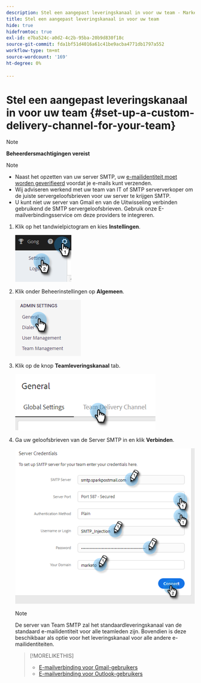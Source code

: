 ```yaml
---
description: Stel een aangepast leveringskanaal in voor uw team - Marketo Docs - Productdocumentatie
title: Stel een aangepast leveringskanaal in voor uw team
hide: true
hidefromtoc: true
exl-id: e7ba524c-a0d2-4c2b-95ba-20b9d830f18c
source-git-commit: fda1bf51d4016a61c41be9acba4771db1797a552
workflow-type: tm+mt
source-wordcount: '169'
ht-degree: 0%

---
```


# Stel een aangepast leveringskanaal in voor uw team {#set-up-a-custom-delivery-channel-for-your-team}

>[!NOTE]
>
>**Beheerdersmachtigingen vereist**

>[!NOTE]
>
>* Naast het opzetten van uw server SMTP, uw [e-mailidentiteit moet worden geverifieerd](/help/marketo/product-docs/marketo-sales-insight/actions/getting-started/email-settings/verify-your-email.md) voordat je e-mails kunt verzenden.
>* Wij adviseren werkend met uw team van IT of SMTP serververkoper om de juiste servergeloofsbrieven voor uw server te krijgen SMTP.
>* U kunt niet uw server van Gmail en van de Uitwisseling verbinden gebruikend de SMTP servergeloofsbrieven. Gebruik onze E-mailverbindingsservice om deze providers te integreren.


1. Klik op het tandwielpictogram en kies **Instellingen**.

   ![](assets/set-up-a-custom-delivery-channel-for-your-team-1.png)

1. Klik onder Beheerinstellingen op **Algemeen**.

   ![](assets/set-up-a-custom-delivery-channel-for-your-team-2.png)

1. Klik op de knop **Teamleveringskanaal** tab.

   ![](assets/set-up-a-custom-delivery-channel-for-your-team-3.png)

1. Ga uw geloofsbrieven van de Server SMTP in en klik **Verbinden**.

   ![](assets/set-up-a-custom-delivery-channel-for-your-team-4.png)

   >[!NOTE]
   >
   >De server van Team SMTP zal het standaardleveringskanaal van de standaard e-mailidentiteit voor alle teamleden zijn. Bovendien is deze beschikbaar als optie voor het leveringskanaal voor alle andere e-mailidentiteiten.

   >[!MORELIKETHIS]
   >
   >* [E-mailverbinding voor Gmail-gebruikers](/help/marketo/product-docs/marketo-sales-connect/email-plugins/gmail/email-connection-for-gmail-users.md)
   >* [E-mailverbinding voor Outlook-gebruikers](/help/marketo/product-docs/marketo-sales-connect/email-plugins/msc-for-outlook/email-connection-for-outlook-users.md)

